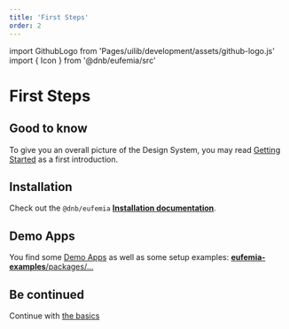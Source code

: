 ```yaml
---
title: 'First Steps'
order: 2
---
```


import GithubLogo from 'Pages/uilib/development/assets/github-logo.js'
import { Icon } from '@dnb/eufemia/src'

# First Steps

## Good to know

To give you an overall picture of the Design System, you may read [Getting Started](/uilib/getting-started) as a first introduction.

## Installation

Check out the `@dnb/eufemia` **[Installation documentation](/uilib/usage/#installation)**.

## Demo Apps

You find some [Demo Apps](/uilib/getting-started/demos) as well as some setup examples: [<Icon icon={GithubLogo} size="default" /> **eufemia-examples**/packages/...](https://github.com/dnbexperience/eufemia-examples/tree/main/packages)

## Be continued

Continue with [the basics](/uilib/usage/first-steps/the-basics)

